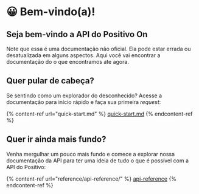# 😀 Bem-vindo(a)!

## Seja bem-vindo a API do Positivo On

Note que essa é uma documentação não oficial. Ela pode estar errada ou desatualizada em alguns aspectos. Aqui você vai encontrar a documentação do o que encontramos ate agora.

## Quer pular de cabeça?

Se sentindo como um explorador do desconhecido? Acesse a documentação para início rápido e faça sua primeira _request_:

{% content-ref url="quick-start.md" %}
[quick-start.md](quick-start.md)
{% endcontent-ref %}

## Quer ir ainda mais fundo?

Venha mergulhar um pouco mais fundo e comece a explorar nossa documentação da API para ter uma ideia de tudo o que é possível com a API do Positivo:

{% content-ref url="reference/api-reference/" %}
[api-reference](reference/api-reference/)
{% endcontent-ref %}
